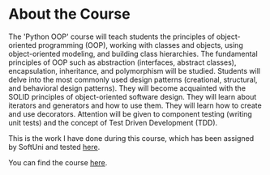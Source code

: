  <h1>About the Course</h1>
    <p>The 'Python OOP' course will teach students the principles of object-oriented programming (OOP), working with classes and objects, using object-oriented modeling, and building class hierarchies. The fundamental principles of OOP such as abstraction (interfaces, abstract classes), encapsulation, inheritance, and polymorphism will be studied. Students will delve into the most commonly used design patterns (creational, structural, and behavioral design patterns). They will become acquainted with the SOLID principles of object-oriented software design. They will learn about iterators and generators and how to use them. They will learn how to create and use decorators. Attention will be given to component testing (writing unit tests) and the concept of Test Driven Development (TDD).</p>
    <p>This is the work I have done during this course, which has been assigned by SoftUni and tested <a href="https://judge.softuni.org/Contests/#!/List/ByCategory/198/Python-OOP">here</a>.</p>
    <p>You can find the course <a href="https://softuni.bg/trainings/4233/python-oop-october-2023#lesson-59542">here</a>.</p>
